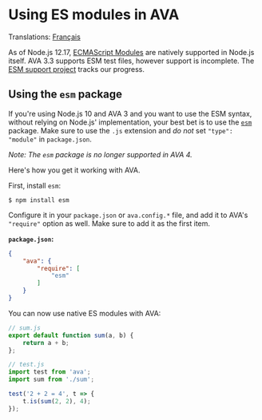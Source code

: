 # Using ES modules in AVA

Translations: [Français](https://github.com/avajs/ava-docs/blob/master/fr_FR/docs/recipes/es-modules.md)

As of Node.js 12.17, [ECMAScript Modules](https://nodejs.org/docs/latest/api/esm.html#esm_introduction) are natively supported in Node.js itself. AVA 3.3 supports ESM test files, however support is incomplete. The [ESM support project](https://github.com/orgs/avajs/projects/2) tracks our progress.

## Using the `esm` package

If you're using Node.js 10 and AVA 3 and you want to use the ESM syntax, without relying on Node.js' implementation, your best bet is to use the [`esm`](https://github.com/standard-things/esm) package. Make sure to use the `.js` extension and *do not* set `"type": "module"` in `package.json`.

*Note: The `esm` package is no longer supported in AVA 4.*

Here's how you get it working with AVA.

First, install `esm`:

```
$ npm install esm
```

Configure it in your `package.json` or `ava.config.*` file, and add it to AVA's `"require"` option as well. Make sure to add it as the first item.

**`package.json`:**

```json
{
	"ava": {
		"require": [
			"esm"
		]
	}
}
```

You can now use native ES modules with AVA:

```js
// sum.js
export default function sum(a, b) {
	return a + b;
};
```

```js
// test.js
import test from 'ava';
import sum from './sum';

test('2 + 2 = 4', t => {
	t.is(sum(2, 2), 4);
});
```
